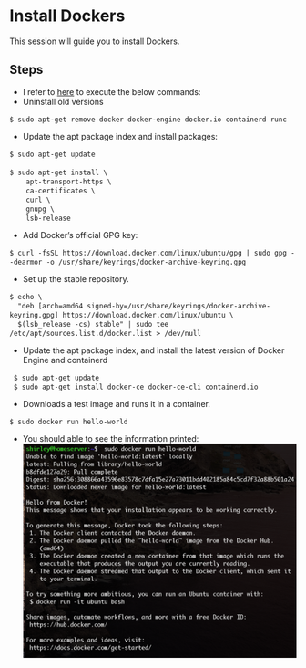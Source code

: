 # Install Dockers
This session will guide you to install Dockers.
## Steps
- I refer to [here](https://docs.docker.com/install/linux/docker-ce/ubuntu/) to execute the below commands:
- Uninstall old versions
```
$ sudo apt-get remove docker docker-engine docker.io containerd runc
```
- Update the apt package index and install packages:
```
$ sudo apt-get update

$ sudo apt-get install \
    apt-transport-https \
    ca-certificates \
    curl \
    gnupg \
    lsb-release
```
- Add Docker’s official GPG key:
```
$ curl -fsSL https://download.docker.com/linux/ubuntu/gpg | sudo gpg --dearmor -o /usr/share/keyrings/docker-archive-keyring.gpg
```
- Set up the stable repository.
```
$ echo \
  "deb [arch=amd64 signed-by=/usr/share/keyrings/docker-archive-keyring.gpg] https://download.docker.com/linux/ubuntu \
  $(lsb_release -cs) stable" | sudo tee /etc/apt/sources.list.d/docker.list > /dev/null
```
- Update the apt package index, and install the latest version of Docker Engine and containerd
```
 $ sudo apt-get update
 $ sudo apt-get install docker-ce docker-ce-cli containerd.io
```
- Downloads a test image and runs it in a container.
```
$ sudo docker run hello-world
```
- You should able to see the information printed:
![docker](../images/docker.png)

